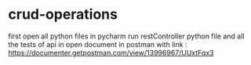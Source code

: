 # crud-operations
first open all python files in pycharm 
run restController python file
and all the tests of api in open document in postman with link : https://documenter.getpostman.com/view/13996967/UUxtFqx3
